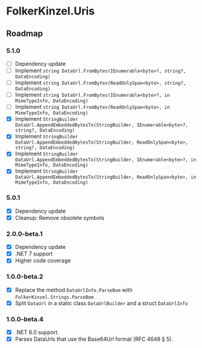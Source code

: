 ﻿# FolkerKinzel.Uris
## Roadmap
### 5.1.0
- [ ] Dependency update
- [ ] Implement `string DataUrl.FromBytes(IEnumerable<byte>?, string?, DataEncoding)`
- [ ] Implement `string DataUrl.FromBytes(ReadOnlySpan<byte>, string?, DataEncoding)`
- [ ] Implement `string DataUrl.FromBytes(IEnumerable<byte>?, in MimeTypeInfo, DataEncoding)`
- [ ] Implement `string DataUrl.FromBytes(ReadOnlySpan<byte>, in MimeTypeInfo, DataEncoding)`
- [x] Implement `StringBuilder DataUrl.AppendEmbeddedBytesTo(StringBuilder, IEnumerable<byte>?, string?, DataEncoding)`
- [x] Implement `StringBuilder DataUrl.AppendEmbeddedBytesTo(StringBuilder, ReadOnlySpan<byte>, string?, DataEncoding)`
- [x] Implement `StringBuilder DataUrl.AppendEmbeddedBytesTo(StringBuilder, IEnumerable<byte>?, in MimeTypeInfo, DataEncoding)`
- [x] Implement `StringBuilder DataUrl.AppendEmbeddedBytesTo(StringBuilder, ReadOnlySpan<byte>, in MimeTypeInfo, DataEncoding)`

### 5.0.1
- [x] Dependency update
- [x] Cleanup: Remove obsolete symbols

### 2.0.0-beta.1
- [x] Dependency update
- [x] .NET 7 support
- [x] Higher code coverage 

### 1.0.0-beta.2
- [x] Replace the method `DataUrlInfo.ParseBom` with `FolkerKinzel.Strings.ParseBom`
- [x] Split `DataUrl` in a static class `DataUrlBuilder` and a struct `DataUrlInfo`

### 1.0.0-beta.4
- [x] .NET 6.0 support.
- [x] Parses DataUrls that use the Base64Url format (RFC 4648 § 5).
